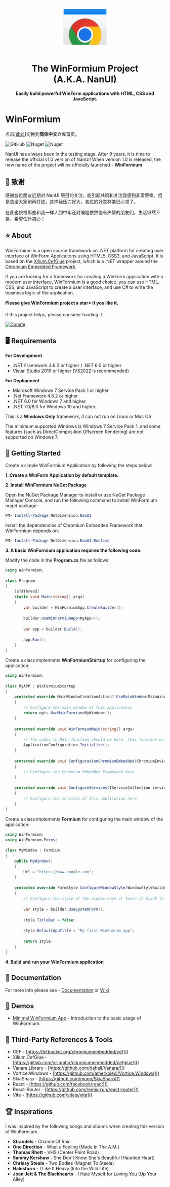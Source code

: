 <p align="center">
    <img src="./artworks/WinFormiumLogo.png" width="144" />
</p>
<h1 align="center">The WinFormium Project<br />(A.K.A. NanUI)</h1>
<p align="center"><strong>Easily build powerful WinForm applications with HTML, CSS and JavaScript.</strong></p>

# WinFormium

点击[[此处]](https://gitee.com/dotNetChina/NanUI/)切换到**简体中文**仓库首页。

![GitHub](https://img.shields.io/github/license/XuanchenLin/WinFormium)
![Nuget](https://img.shields.io/nuget/v/NetDimension.NanUI)
![Nuget](https://img.shields.io/nuget/dt/NetDimension.NanUI)

NanUI has always been in the testing stage. After 9 years, it is time to release the official v1.0 version of NanUI! When version 1.0 is released, the new name of the project will be officially launched - **WinFormium**

## 📢 致谢

感谢各位朋友近期对 NanUI 项目的关注，能引起共鸣和关注我感到非常荣幸。但是恳请大家别再打钱，这样我压力好大，各位的好意林某已心领了。

在此也祝福那些和我一样人到中年还对编程依然饱有热情的朋友们，生活纵然不易，希望任怀初心！

## ⭐ About

WinFormium is a open source framework on .NET platform for creating user interface of WinForm Applicaitons using HTML5, CSS3, and JavaScript. It is based on the [Xilium.CefGlue](https://bitbucket.org/xilium/xilium.cefglue/wiki/Home) project, which is a .NET wrapper around the [Chromium Embedded Framework](https://bitbucket.org/chromiumembedded/cef).

If you are looking for a framework for creating a WinForm application with a modern user interface, WinFormium is a good choice. you can use HTML, CSS, and JavaScript to create a user interface, and use C# to write the business logic of the application.

**Please give WinFormium project a star⭐ if you like it.**

If this project helps, please consider funding it.

[![Donate](https://img.shields.io/badge/Donate-PayPal-green.svg)](https://paypal.me/mrjson?country.x=C2&locale.x=zh_XC)

## 🖥️ Requirements

**For Development**

- .NET Framework 4.6.2 or higher / .NET 6.0 or higher
- Visual Studio 2019 or higher (VS2022 is recommended)

**For Deployment**

- Microsoft Windows 7 Service Pack 1 or higher
- .Net Framework 4.6.2 or higher
- .NET 6.0 for Windows 7 and higher.
- .NET 7.0/8.0 for Windows 10 and higher.

This is a **Windows Only** framework, it can not run on Linux or Mac OS.

The minimum supported Windows is Windows 7 Service Pack 1, and some features (such as DirectComposition Offscreen Rendering) are not supported on Windows 7.

## 🧰 Getting Started

Create a simple WinFormium Application by following the steps below:

**1. Create a WinForm Application by default template.**

**2. Install WinFormium NuGet Package**

Open the NuGet Package Manager to install or use NuGet Package Manager Console, and run the following command to install WinFormium nuget package:

```powershell
PM> Install-Package NetDimension.NanUI
```

Install the dependencies of Chromium Embedded Framework that WinFormium depends on:

```powershell
PM> Install-Package NetDimension.NanUI.Runtime
```

**3. A basic WinFormium application requires the following code:**

Modify the code in the **Program.cs** file as follows:

```csharp
using WinFormium;

class Program
{
    [STAThread]
    static void Main(string[] args)
    {
        var builder = WinFormiumApp.CreateBuilder();

        builder.UseWinFormiumApp<MyApp>();

        var app = builder.Build();

        app.Run();
    }
}
```

Create a class implements **WinFormiumStartup** for configuring the application:

```csharp
using WinFormium;

class MyAPP : WinFormiumStartup
{
    protected override MainWindowCreationAction? UseMainWindow(MainWindowOptions opts)
    {
        // Configure the main window of this application
        return opts.UseMainFormium<MyWindow>();
    }

    protected override void WinFormiumMain(string[] args)
    {
        // The codes in Main function should be here, this function only runs in Main process. So it can prevent the codes in Main process running in sub-processes.
        ApplicationConfiguration.Initialize();
    }

    protected override void ConfigurationChromiumEmbedded(ChromiumEnvironmentBuiler cef)
    {
        // Configure the Chromium Embedded Framework here
    }

    protected override void ConfigureServices(IServiceCollection services)
    {
        // Configure the services of this application here
    }
}
```

Create a class implements **Formium** for configuring the main window of the application:

```csharp
using WinFormium;
using WinFormium.Forms;

class MyWindow : Formium
{
    public MyWindow()
    {
        Url = "https://www.google.com";
    }

    protected override FormStyle ConfigureWindowStyle(WindowStyleBuilder builder)
    {
        // Configure the style of the window here or leave it blank to use the default style

        var style = builder.UseSystemForm();

        style.TitleBar = false;

        style.DefaultAppTitle = "My first WinFomrim app";

        return style;
    }
}
```

**4. Build and run your WinFormium application**

## 📖 Documentation

For more info please see - [Documentation](docs/README.md) or [Wiki](https://github.com/XuanchenLin/WinFormium/wiki)

## 🤖 Demos

- [Minimal WinFormium App](./examples/MinimalWinFormiumApp) - Introduction to the basic usage of WinFormium.

## 🔗 Third-Party References & Tools

- CEF - [https://bitbucket.org/chromiumembedded/cef]()
- Xilium.CefGlue - [https://gitlab.com/xiliumhq/chromiumembedded/cefglue/]()
- Vanara.Library - [https://github.com/dahall/Vanara/]()
- Vortice.Windows - [https://github.com/amerkoleci/Vortice.Windows]()
- SkiaSharp - [https://github.com/mono/SkiaSharp]()
- React - [https://github.com/facebook/react]()
- React-Router - [https://github.com/remix-run/react-router]()
- Vite - [https://github.com/vitejs/vite]()

## 🏆 Inspirations

I was inspired by the following songs and albums when creating this version of WinFormium.

- **Strandels** - Chance Of Rain
- **One Direction** - What a Feeling (Made In The A.M.)
- **Thomas Rhett** - VHS (Center Point Road)
- **Sammy Kershaw** - She Don't Know She's Beautiful (Haunted Heart)
- **Chrissy Steele** - Two Bodies (Magnet To Steele)
- **Halestorm** - I Like It Heavy (Into the Wild Life)
- **Joan Jett & The Blackhearts** - I Hate Myself for Loving You (Up Your Alley)
